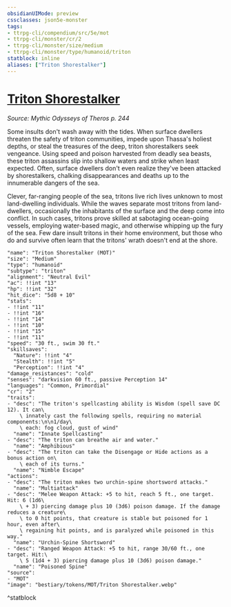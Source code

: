 ```yaml
---
obsidianUIMode: preview
cssclasses: json5e-monster
tags:
- ttrpg-cli/compendium/src/5e/mot
- ttrpg-cli/monster/cr/2
- ttrpg-cli/monster/size/medium
- ttrpg-cli/monster/type/humanoid/triton
statblock: inline
aliases: ["Triton Shorestalker"]
---
```

# [Triton Shorestalker](3-Compendium\CLI\bestiary\humanoid/triton-shorestalker-mot.md)
*Source: Mythic Odysseys of Theros p. 244*  

Some insults don't wash away with the tides. When surface dwellers threaten the safety of triton communities, impede upon Thassa's holiest depths, or steal the treasures of the deep, triton shorestalkers seek vengeance. Using speed and poison harvested from deadly sea beasts, these triton assassins slip into shallow waters and strike when least expected. Often, surface dwellers don't even realize they've been attacked by shorestalkers, chalking disappearances and deaths up to the innumerable dangers of the sea.

Clever, far-ranging people of the sea, tritons live rich lives unknown to most land-dwelling individuals. While the waves separate most tritons from land-dwellers, occasionally the inhabitants of the surface and the deep come into conflict. In such cases, tritons prove skilled at sabotaging ocean-going vessels, employing water-based magic, and otherwise whipping up the fury of the sea. Few dare insult tritons in their home environment, but those who do and survive often learn that the tritons' wrath doesn't end at the shore.

```statblock
"name": "Triton Shorestalker (MOT)"
"size": "Medium"
"type": "humanoid"
"subtype": "triton"
"alignment": "Neutral Evil"
"ac": !!int "13"
"hp": !!int "32"
"hit_dice": "5d8 + 10"
"stats":
- !!int "11"
- !!int "16"
- !!int "14"
- !!int "10"
- !!int "15"
- !!int "11"
"speed": "30 ft., swim 30 ft."
"skillsaves":
  "Nature": !!int "4"
  "Stealth": !!int "5"
  "Perception": !!int "4"
"damage_resistances": "cold"
"senses": "darkvision 60 ft., passive Perception 14"
"languages": "Common, Primordial"
"cr": "2"
"traits":
- "desc": "The triton's spellcasting ability is Wisdom (spell save DC 12). It can\
    \ innately cast the following spells, requiring no material components:\n\n1/day\
    \ each: fog cloud, gust of wind"
  "name": "Innate Spellcasting"
- "desc": "The triton can breathe air and water."
  "name": "Amphibious"
- "desc": "The triton can take the Disengage or Hide actions as a bonus action on\
    \ each of its turns."
  "name": "Nimble Escape"
"actions":
- "desc": "The triton makes two urchin-spine shortsword attacks."
  "name": "Multiattack"
- "desc": "Melee Weapon Attack: +5 to hit, reach 5 ft., one target. Hit: 6 (1d6\
    \ + 3) piercing damage plus 10 (3d6) poison damage. If the damage reduces a creature\
    \ to 0 hit points, that creature is stable but poisoned for 1 hour, even after\
    \ regaining hit points, and is paralyzed while poisoned in this way."
  "name": "Urchin-Spine Shortsword"
- "desc": "Ranged Weapon Attack: +5 to hit, range 30/60 ft., one target. Hit:\
    \ 5 (1d4 + 3) piercing damage plus 10 (3d6) poison damage."
  "name": "Poisoned Spine"
"source":
- "MOT"
"image": "bestiary/tokens/MOT/Triton Shorestalker.webp"
```
^statblock